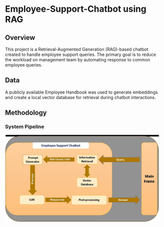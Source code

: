 # Employee-Support-Chatbot using RAG

## Overview
This project is a Retrieval-Augmented Generation (RAG)-based chatbot created to handle employee support queries. The primary goal is to reduce the workload on management team by automating response to common employee queries.

## Data
A publicly available Employee Handbook was used to generate embeddings and create a local vector database for retrieval during chatbot interactions.

## Methodology
### System Pipeline
![Image](images\pipeline.jpg)
